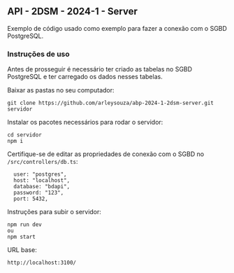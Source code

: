 ## API - 2DSM - 2024-1 - Server

Exemplo de código usado como exemplo para fazer a conexão com o SGBD PostgreSQL.

### Instruções de uso

Antes de prosseguir é necessário ter criado as tabelas no SGBD PostgreSQL e ter carregado os dados nesses tabelas.

Baixar as pastas no seu computador:
```
git clone https://github.com/arleysouza/abp-2024-1-2dsm-server.git servidor
```
Instalar os pacotes necessários para rodar o servidor:
```
cd servidor
npm i
```
Certifique-se de editar as propriedades de conexão com o SGBD no `/src/controllers/db.ts`:
```
  user: "postgres",
  host: "localhost",
  database: "bdapi",
  password: "123",
  port: 5432,
```
Instruções para subir o servidor:
```
npm run dev
ou
npm start
```
URL base:
```
http://localhost:3100/
```
